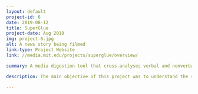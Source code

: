 ```yaml
---
layout: default
project-id: 6
date: 2019-08-12
title: SuperGlue
project-date: Aug 2019
img: project-6.jpg
alt: A news story being filmed
link-type: Project Website
link: //media.mit.edu/projects/superglue/overview/

summary: A media digestion tool that cross-analyses verbal and nonverbal cues for presentation, analysis, and summarization of broadcast news.

description: The main objective of this project was to understand the relationship between content and presentation for any given scene and understand the emotive aspects of the same. We wanted to study the extent to which such a presentation affects audiences and see if we can extract the content from its packaging. We also investigated how the presentation of the same content differs from channel to channel. This analysis aimed to measure if such portrayals affect their audiences and contribute to the formation of potentially dangerous echo chambers. <br /> <br /> SuperGlue fuses multiple modalities to create a comprehensive model for the cross-analysis of body language, scene context, and other signals to explore the nature of news on different media outlets. I spearheaded the body language analysis for this project, where we cross-examined hand gestures, facial expressions, and body posture of the newscaster as three dimensions of influence on the overall manner of demonstration. The model is developed in <a href="https://opencv.org/" target="_blank">OpenCV</a> and <a href="https://pytorch.org/" target="_blank">PyTorch</a> using fusion at the decision level for emotion analysis. Its principal components are a <a href="https://en.wikipedia.org/wiki/Recurrent_neural_network" target="_blank">Recurrent Neural Network</a>, <a href="https://en.wikipedia.org/wiki/Convolutional_neural_network" target="_blank">3D Convolutional Neural Network</a>, and <a href="https://azure.microsoft.com/en-us/services/cognitive-services/" target="_blank">Azure Media Analytics’ model</a> for posture recognition, hand gesture recognition, and facial emotion recognition respectively.

---
```


